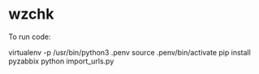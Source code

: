 # wzchk

To run code:

virtualenv -p /usr/bin/python3 .penv
source .penv/bin/activate
pip install pyzabbix
python import_urls.py
